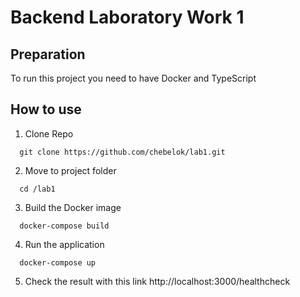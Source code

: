 # Backend Laboratory Work 1

## Preparation
To run this project you need to have Docker and TypeScript

## How to use

1. Clone Repo
```
  git clone https://github.com/chebelok/lab1.git
```
2. Move to project folder
```
  cd /lab1
```
3. Build the Docker image
```
  docker-compose build
```
4. Run the application
```
  docker-compose up
```
5. Check the result with this link
  http://localhost:3000/healthcheck